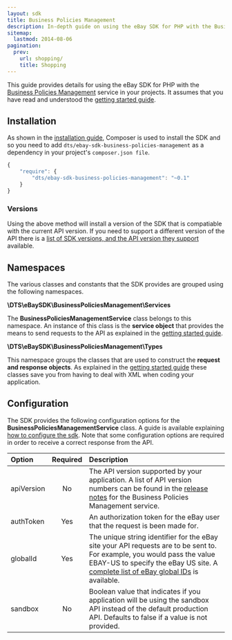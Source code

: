 ```yaml
---
layout: sdk
title: Business Policies Management
description: In-depth guide on using the eBay SDK for PHP with the Business Policies Management service.
sitemap:
  lastmod: 2014-08-06
pagination:
  prev:
    url: shopping/
    title: Shopping
---
```

This guide provides details for using the eBay SDK for PHP with the [Business Policies Management](http://developer.ebay.com/Devzone/business-policies/Concepts/BusinessPoliciesAPIGuide.html) service in your projects. It assumes that you have read and understood the [getting started guide](/sdk/guides/getting-started/).

## Installation

As shown in the [installation guide](/sdk/guides/installation/), Composer is used to install the SDK and so you need to add `dts/ebay-sdk-business-policies-management` as a dependency in your project's `composer.json file`.

```javascript
{
    "require": {
        "dts/ebay-sdk-business-policies-management": "~0.1"
    }
}
```

### Versions

Using the above method will install a version of the SDK that is compatiable with the current API version. If you need to support a different version of the API there is a [list of SDK versions, and the API version they support](/sdk/guides/versions/#business) available.

## Namespaces

The various classes and constants that the SDK provides are grouped using the following namespaces.

**\DTS\eBaySDK\BusinessPoliciesManagement\Services**

The **BusinessPoliciesManagementService** class belongs to this namespace. An instance of this class is the **service object** that provides the means to send requests to the API as explained in the [getting started guide](/sdk/guides/getting-started/#service-object).

**\DTS\eBaySDK\BusinessPoliciesManagement\Types**

This namespace groups the classes that are used to construct the **request and response objects**. As explained in the [getting started guide](/sdk/guides/getting-started/#request-object) these classes save you from having to deal with XML when coding your application.

## Configuration

The SDK provides the following configuration options for the **BusinessPoliciesManagementService** class. A guide is available explaining [how to configure the sdk](/sdk/guides/configuring/). Note that some configuration options are required in order to receive a correct response from the API.

| Option     | Required | Description |
|:-----------|:--------:|:------------|
| apiVersion | No  | The API version supported by your application. A list of API version numbers can be found in the [release notes](http://developer.ebay.com/DevZone/business-policies/ReleaseNotes.html) for the Business Policies Management service. |
| authToken  | Yes | An authorization token for the eBay user that the request is been made for. |
| globalId   | Yes | The unique string identifier for the eBay site your API requests are to be sent to. For example, you would pass the value EBAY-US to specify the eBay US site. A [complete list of eBay global IDs](http://developer.ebay.com/devzone/finding/Concepts/SiteIDToGlobalID.html) is available. |
| sandbox   | No       | Boolean value that indicates if you application will be using the sandbox API instead of the default production API. Defaults to false if a value is not provided. |
